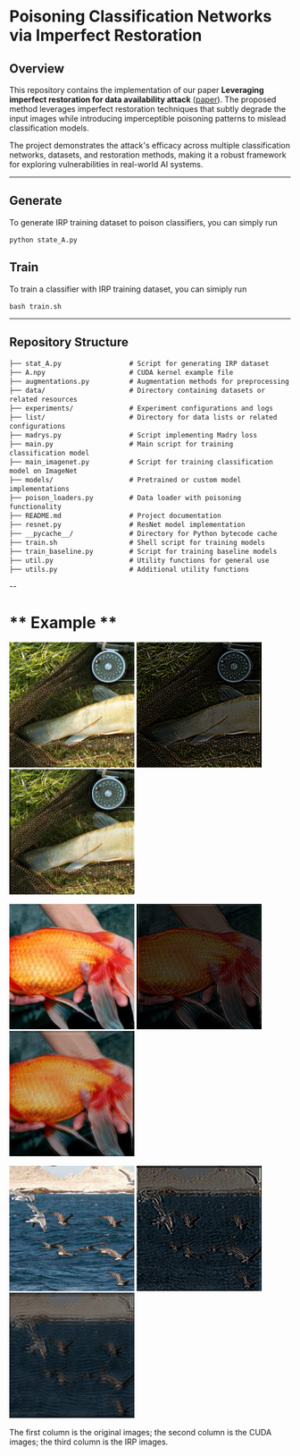 # **Poisoning Classification Networks via Imperfect Restoration**



## **Overview**
This repository contains the implementation of our paper **Leveraging imperfect restoration for data availability attack** ([paper](https://link.springer.com/chapter/10.1007/978-3-031-73464-9_5 "paper")). The proposed method leverages imperfect restoration techniques that subtly degrade the input images while introducing imperceptible poisoning patterns to mislead classification models.

The project demonstrates the attack's efficacy across multiple classification networks, datasets, and restoration methods, making it a robust framework for exploring vulnerabilities in real-world AI systems.

---

## **Generate**
To generate IRP training dataset to poison classifiers, you can simply run
```
python state_A.py
```

## **Train**
To train a classifier with IRP training dataset, you can simiply run
```
bash train.sh
```

---

## **Repository Structure**
```plaintext
├── stat_A.py                 # Script for generating IRP dataset
├── A.npy                     # CUDA kernel example file
├── augmentations.py          # Augmentation methods for preprocessing
├── data/                     # Directory containing datasets or related resources
├── experiments/              # Experiment configurations and logs
├── list/                     # Directory for data lists or related configurations
├── madrys.py                 # Script implementing Madry loss
├── main.py                   # Main script for training classification model
├── main_imagenet.py          # Script for training classification model on ImageNet
├── models/                   # Pretrained or custom model implementations
├── poison_loaders.py         # Data loader with poisoning functionality
├── README.md                 # Project documentation
├── resnet.py                 # ResNet model implementation
├── __pycache__/              # Directory for Python bytecode cache
├── train.sh                  # Shell script for training models
├── train_baseline.py         # Script for training baseline models
├── util.py                   # Utility functions for general use
├── utils.py                  # Additional utility functions
```
--
# ** Example **
![alt-text-1](figure/ori_0.png "title-1") ![alt-text-2](figure/cuda_0.png "title-2") ![alt-text-2](figure/recover_0.png "title-2") 

![alt-text-1](figure/ori_1.png "title-1") ![alt-text-2](figure/cuda_1.png "title-2") ![alt-text-2](figure/recover_1.png "title-2")

![alt-text-1](figure/ori_2.png "title-1") ![alt-text-2](figure/cuda_2.png "title-2") ![alt-text-2](figure/recover_2.png "title-2")

The first column is the original images; the second column is the CUDA images; the third column is the IRP images.